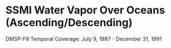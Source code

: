 # SSMI Water Vapor Over Oceans (Ascending/Descending)
DMSP-F8 Temporal Coverage: July 9, 1987 - December 31, 1991
